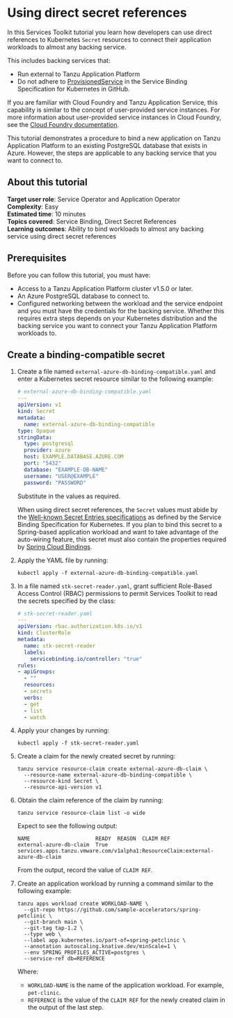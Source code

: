 # Using direct secret references

In this Services Toolkit tutorial you learn how developers can use direct references to Kubernetes `Secret`
resources to connect their application workloads to almost any backing service.

This includes backing services that:

- Run external to Tanzu Application Platform
- Do not adhere to [ProvisionedService](https://github.com/servicebinding/spec#provisioned-service)
in the Service Binding Specification for Kubernetes in GitHub.

If you are familiar with Cloud Foundry and Tanzu Application Service, this capability is
similar to the concept of user-provided service instances.
For more information about user-provided service instances in Cloud Foundry, see the
[Cloud Foundry documentation](https://docs.cloudfoundry.org/devguide/services/user-provided.html).

This tutorial demonstrates a procedure to bind a new application on Tanzu Application Platform
to an existing PostgreSQL database that exists in Azure.
However, the steps are applicable to any backing service that you want to connect to.

## <a id="about"></a> About this tutorial

**Target user role**:       Service Operator and Application Operator<br />
**Complexity**:             Easy<br />
**Estimated time**:         10 minutes<br />
**Topics covered**:         Service Binding, Direct Secret References<br />
**Learning outcomes**:      Ability to bind workloads to almost any backing service using direct secret references<br />

## <a id="prereqs"></a> Prerequisites

Before you can follow this tutorial, you must have:

- Access to a Tanzu Application Platform cluster v1.5.0 or later.
- An Azure PostgreSQL database to connect to.
- Configured networking between the workload and the service endpoint and you must have the
  credentials for the backing service. Whether this requires extra steps depends on your
  Kubernetes distribution and the backing service you want to connect your
  Tanzu Application Platform workloads to.

## <a id="create-secret"></a> Create a binding-compatible secret

1. Create a file named `external-azure-db-binding-compatible.yaml` and enter a
   Kubernetes secret resource similar to the following example:

    ```yaml
    # external-azure-db-binding-compatible.yaml
    ---
    apiVersion: v1
    kind: Secret
    metadata:
      name: external-azure-db-binding-compatible
    type: Opaque
    stringData:
      type: postgresql
      provider: azure
      host: EXAMPLE.DATABASE.AZURE.COM
      port: "5432"
      database: "EXAMPLE-DB-NAME"
      username: "USER@EXAMPLE"
      password: "PASSWORD"
    ```

    Substitute in the values as required.

    When using direct secret references, the `Secret` values must abide by the
    [Well-known Secret Entries specifications](https://github.com/servicebinding/spec#well-known-secret-entries)
    as defined by the Service Binding Specification for Kubernetes.
    If you plan to bind this secret to a Spring-based application workload and want to take
    advantage of the auto-wiring feature, this secret must also contain the properties required by
    [Spring Cloud Bindings](https://github.com/spring-cloud/spring-cloud-bindings).

2. Apply the YAML file by running:

    ```console
    kubectl apply -f external-azure-db-binding-compatible.yaml
    ```

3. In a file named `stk-secret-reader.yaml`, grant sufficient Role-Based Access Control (RBAC)
   permissions to permit Services Toolkit to read the secrets specified by the class:

    ```yaml
    # stk-secret-reader.yaml
    ---
    apiVersion: rbac.authorization.k8s.io/v1
    kind: ClusterRole
    metadata:
      name: stk-secret-reader
      labels:
        servicebinding.io/controller: "true"
    rules:
    - apiGroups:
      - ""
      resources:
      - secrets
      verbs:
      - get
      - list
      - watch
    ```

4. Apply your changes by running:

    ```console
    kubectl apply -f stk-secret-reader.yaml
    ```

5. Create a claim for the newly created secret by running:

    ```console
    tanzu service resource-claim create external-azure-db-claim \
      --resource-name external-azure-db-binding-compatible \
      --resource-kind Secret \
      --resource-api-version v1
    ```

6. Obtain the claim reference of the claim by running:

    ```console
    tanzu service resource-claim list -o wide
    ```

    Expect to see the following output:

    ```console
    NAME                     READY  REASON  CLAIM REF
    external-azure-db-claim  True           services.apps.tanzu.vmware.com/v1alpha1:ResourceClaim:external-azure-db-claim
    ```

    From the output, record the value of `CLAIM REF`.

7. Create an application workload by running a command similar to the following example:

    ```console
    tanzu apps workload create WORKLOAD-NAME \
      --git-repo https://github.com/sample-accelerators/spring-petclinic \
      --git-branch main \
      --git-tag tap-1.2 \
      --type web \
      --label app.kubernetes.io/part-of=spring-petclinic \
      --annotation autoscaling.knative.dev/minScale=1 \
      --env SPRING_PROFILES_ACTIVE=postgres \
      --service-ref db=REFERENCE
    ```

    Where:

    - `WORKLOAD-NAME` is the name of the application workload. For example, `pet-clinic`.
    - `REFERENCE` is the value of the `CLAIM REF` for the newly created claim in the output of the
    last step.
